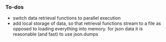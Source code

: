### To-dos

- switch data retrieval functions to parallel execution
- add local storage of data, so that retrieval functions stream to a file as
  opposed to loading everything into memory. for json data it is reasonable
  (and fast) to use json.dumps
